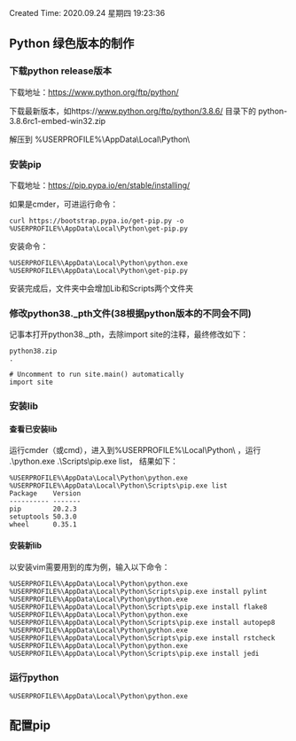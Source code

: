 Created Time: 2020.09.24 星期四 19:23:36

## Python 绿色版本的制作

### 下载python release版本

下载地址：https://www.python.org/ftp/python/

下载最新版本，如https://www.python.org/ftp/python/3.8.6/ 目录下的 python-3.8.6rc1-embed-win32.zip  

解压到 %USERPROFILE%\AppData\Local\Python\

### 安装pip

下载地址：https://pip.pypa.io/en/stable/installing/

如果是cmder，可进运行命令：

```shell
curl https://bootstrap.pypa.io/get-pip.py -o %USERPROFILE%\AppData\Local\Python\get-pip.py
```

安装命令：

```shell
%USERPROFILE%\AppData\Local\Python\python.exe %USERPROFILE%\AppData\Local\Python\get-pip.py
```

安装完成后，文件夹中会增加Lib和Scripts两个文件夹

### 修改python38._pth文件(38根据python版本的不同会不同)

记事本打开python38._pth，去除import site的注释，最终修改如下：

```shell
python38.zip
.
 
# Uncomment to run site.main() automatically
import site
```

### 安装lib

#### 查看已安装lib

运行cmder（或cmd），进入到%USERPROFILE%\Local\Python\ ，运行 .\python.exe .\Scripts\pip.exe list， 结果如下：

```shell
%USERPROFILE%\AppData\Local\Python\python.exe %USERPROFILE%\AppData\Local\Python\Scripts\pip.exe list
Package    Version
---------- -------
pip        20.2.3
setuptools 50.3.0
wheel      0.35.1
```

#### 安装新lib

以安装vim需要用到的库为例，输入以下命令：

```shell
%USERPROFILE%\AppData\Local\Python\python.exe %USERPROFILE%\AppData\Local\Python\Scripts\pip.exe install pylint
%USERPROFILE%\AppData\Local\Python\python.exe %USERPROFILE%\AppData\Local\Python\Scripts\pip.exe install flake8
%USERPROFILE%\AppData\Local\Python\python.exe %USERPROFILE%\AppData\Local\Python\Scripts\pip.exe install autopep8
%USERPROFILE%\AppData\Local\Python\python.exe %USERPROFILE%\AppData\Local\Python\Scripts\pip.exe install rstcheck
%USERPROFILE%\AppData\Local\Python\python.exe %USERPROFILE%\AppData\Local\Python\Scripts\pip.exe install jedi
```

### 运行python

```shell
%USERPROFILE%\AppData\Local\Python\python.exe
```

## 配置pip